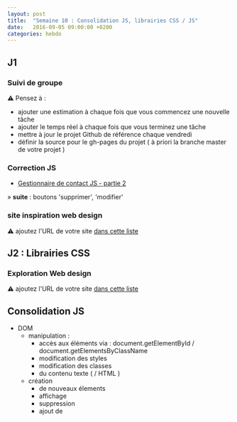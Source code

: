 ```yaml
---
layout: post
title:  "Semaine 10 : Consolidation JS, librairies CSS / JS"
date:   2016-09-05 09:00:00 +0200
categories: hebdo
---
```


## J1

### Suivi de groupe

:warning: Pensez à :  

- ajouter une estimation à chaque fois que vous commencez une nouvelle tâche
- ajouter le temps réel à chaque fois que vous terminez une tâche
- mettre à jour le projet Github de référence chaque vendredi
- définir la source pour le gh-pages du projet ( à priori la branche master de votre projet )

### Correction JS

- [Gestionnaire de contact JS - partie 2](http://jsbin.com/yamohot/6/edit?js,output)

» **suite** : boutons 'supprimer', 'modifier' 

### site inspiration web design

:warning: ajoutez l'URL de votre site [dans cette liste](https://docs.google.com/spreadsheets/d/1YHbAiwlaQeCCtKHWmZs7Hkf9-jM5oHP__4iQGXxB5aY/edit?usp=sharing)

## J2 : Librairies CSS

### Exploration Web design

:warning: ajoutez l'URL de votre site [dans cette liste](https://docs.google.com/spreadsheets/d/1YHbAiwlaQeCCtKHWmZs7Hkf9-jM5oHP__4iQGXxB5aY/edit?usp=sharing)

## Consolidation JS

- DOM
  - manipulation : 
    - accès aux éléments via : document.getElementById / document.getElementsByClassName  
    - modification des styles
    - modification des classes
    - du contenu texte ( / HTML )
  - création 
    - de nouveaux élements
    - affichage
    - suppression 
    - ajout de <style/>, de <script/>
- Objets

[Exemples](https://gist.github.com/rxlabz/fe4349d7ada0b26ea7f550a3c4b793af)

### Ajout d'écouteur d'évenements

```javascript
//element.addEventListener(typeEvent, fonctionEcouteur);
element.addEventListener('click', function(e){
    console.log('click');
});
```

### :wrench: Outillage CSS

#### [Sass](http://sass-lang.com)
 
Outil pour webdesign / intégration => ajoute des fonctionnalités au "langage" CSS (variables, arborescence, conditions, opérations "arithmétiques", ...)

- [les bases](http://sass-lang.com/guide)
- :fire: [bac à SaSSble en ligne](http://sass.js.org) : cf. bouton "Convert en bas"
- [installation](http://sass-lang.com/install)
  - linux : [installation Ruby](https://gorails.com/setup/ubuntu/16.04) puis `sudo su -c "gem install sass"` 
  - mac : `sudo gem install sass` 
- :books: [la doc complete](http://sass-lang.com/guide)

#### :art: Pratique CSS

Dans votre projet essayez de séparer les styles en au moins 2 fichiers :

- une feuille de style de base contenant un maximum de styles "standards", potentiellement réutilisables
- une feuille de style "unique", propre au projet

### librairies CSS

elles offrent le plus souvent :

- système de [grille](http://www.opentuto.com/comprendre-le-concept-de-grille-dans-le-webdesign/) ou de layout
- composants
- librairies d'icones
- homogéneisation de certains comportements entre les principaux navigateurs
- ...

### [Bootstrap](http://getbootstrap.com/)

Librairie CSS créé par les équipes de Twitter

- un système de grilles responsives [exemple]({{site.pages}}/exemples/bootstrap/bootstrap-grille.html)
- des composants ( [Dropdown](http://getbootstrap.com/components/#dropdowns),
[Button group](http://getbootstrap.com/components/#btn-groups), [Navigation bar](http://getbootstrap.com/components/#navbar)
[alertes modales](http://getbootstrap.com/javascript/#modals)...)
- un thème HTML/CSS de base et des [thèmes alternatifs](https://bootswatch.com/)
- ...

#### Utilisation basique

```html
<!DOCTYPE html>
<html lang="en">
<head>
    <meta charset="utf-8">
    <meta name="viewport" content="width=device-width, initial-scale=1">
    <title>Exemple Bootstrap</title>

    <!-- Bootstrap -->
    <link rel="stylesheet" href="https://maxcdn.bootstrapcdn.com/bootstrap/3.3.7/css/bootstrap.min.css" integrity="sha384-BVYiiSIFeK1dGmJRAkycuHAHRg32OmUcww7on3RYdg4Va+PmSTsz/K68vbdEjh4u" crossorigin="anonymous">
    <!-- Optional theme -->
    <link rel="stylesheet" href="https://maxcdn.bootstrapcdn.com/bootstrap/3.3.7/css/bootstrap-theme.min.css" integrity="sha384-rHyoN1iRsVXV4nD0JutlnGaslCJuC7uwjduW9SVrLvRYooPp2bWYgmgJQIXwl/Sp" crossorigin="anonymous">

    <!-- Compatibilité IE < 9-->
    <!--[if lt IE 9]>
    <script src="https://oss.maxcdn.com/html5shiv/3.7.3/html5shiv.min.js"></script>
    <script src="https://oss.maxcdn.com/respond/1.4.2/respond.min.js"></script>
    <![endif]-->
</head>
<body>
<h1>Page bootstrap de base</h1>

<!-- jQuery (necessary for Bootstrap's JavaScript plugins) -->
<script src="https://ajax.googleapis.com/ajax/libs/jquery/1.12.4/jquery.min.js"></script>
<!-- Latest compiled and minified JavaScript -->
<script src="https://maxcdn.bootstrapcdn.com/bootstrap/3.3.7/js/bootstrap.min.js" integrity="sha384-Tc5IQib027qvyjSMfHjOMaLkfuWVxZxUPnCJA7l2mCWNIpG9mGCD8wGNIcPD7Txa" crossorigin="anonymous"></script>
</body>
</html>
```

**Tutos Bootstrap**

- [Bootstrap par la pratique](http://www.opentuto.com/informatique/maitriser-bootstrap-3-par-la-pratique/)
- [intro Bootstrap - OC](https://openclassrooms.com/courses/prenez-en-main-bootstrap)
- [:tv: Utiliser Bootstrap :fr:](http://www.grafikart.fr/tutoriels/html-css/bootstrap-twitter-182)
  
### [Foundation](http://foundation.zurb.com)

- un système de grilles responsives
- distinction versions:
  - [sites](http://foundation.zurb.com/sites.html),
  - [email](http://foundation.zurb.com/emails.html)
  - & [application web](http://foundation.zurb.com/apps.html) (basé sur AngularJS) 
- ...

**Tutos Foundation**

- [:tv: intro foundations](https://www.youtube.com/watch?v=2QcpR6cHpnk&list=PL6oNLEZTnXsg2f3scFapWJsjywyMKpsF9) (12 videos :us:)

### [Material Design Lite](https://getmdl.io)

Librairie CSS reprenant les principes imaginés / développés par les équipes de Google Design dans la phase de d'homogénéisation graphique.
  
- reprend en partie les principes du [Material Design](https://material.google.com) 
- permet une homogéneisation graphique web + mobile
- principe de layout (pas vraiment de grille) 


### [Polymer](https://www.polymer-project.org)

Projet plus "ambitieux" : au delà des feuilles de styles = création d'une librairie de composants standards ( dont certains pour la mise en forme / layout ).

- Librairie de composants 
- Librairie de création de composants 


## J3

- Questionnaire

- Autonomie : Objectifs pour la journée

## J4 : librairies JS

### Outillage Web

- Node
- NPM
- ... (worflow : gulp, grunt, bower, broccoli, rollup...), ( générateurs : yeoman, polymer-cli)

### Librairie JS

- JQuery
- Moment JS
- VelocityJS / GreenSock GSAP
- underscore 

## Annexes

- :+1:[le web design en 4 minutes :us:](http://jgthms.com/web-design-in-4-minutes/)